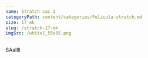 ```yaml
---
name: Stratch sac 2
categoryPath: content/categories/Pelicula-stratch.md
size: 17 mk
slug: /stratch-17-mk
imgSrc: /white1_55x95.png
---
```



SAallll
